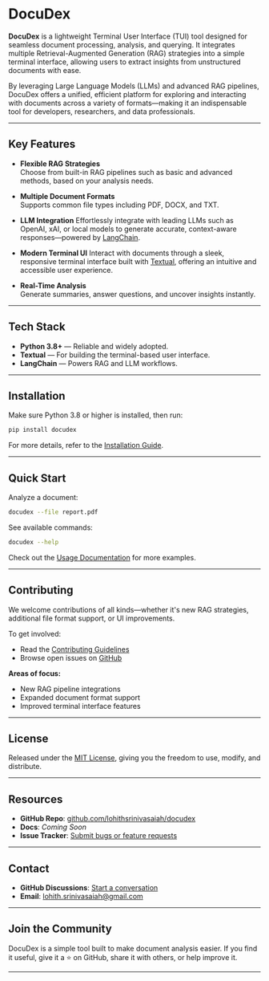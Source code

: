 # DocuDex

**DocuDex** is a lightweight Terminal User Interface (TUI) tool designed for seamless document processing, analysis, and querying. It integrates multiple Retrieval-Augmented Generation (RAG) strategies into a simple terminal interface, allowing users to extract insights from unstructured documents with ease.

By leveraging Large Language Models (LLMs) and advanced RAG pipelines, DocuDex offers a unified, efficient platform for exploring and interacting with documents across a variety of formats—making it an indispensable tool for developers, researchers, and data professionals.

---

## Key Features

- **Flexible RAG Strategies**  
  Choose from built-in RAG pipelines such as basic and advanced methods, based on your analysis needs.

- **Multiple Document Formats**  
  Supports common file types including PDF, DOCX, and TXT.

- **LLM Integration**
  Effortlessly integrate with leading LLMs such as OpenAI, xAI, or local models to generate accurate, context-aware responses—powered by [LangChain](https://langchain.com).

- **Modern Terminal UI**
  Interact with documents through a sleek, responsive terminal interface built with [Textual](https://textual.textualize.io/), offering an intuitive and accessible user experience.

- **Real-Time Analysis**  
  Generate summaries, answer questions, and uncover insights instantly.

---

## Tech Stack

- **Python 3.8+** — Reliable and widely adopted.
- **Textual** — For building the terminal-based user interface.
- **LangChain** — Powers RAG and LLM workflows.

---

## Installation


Make sure Python 3.8 or higher is installed, then run:

```bash
pip install docudex
```

For more details, refer to the [Installation Guide](#).

---

## Quick Start

Analyze a document:

```bash
docudex --file report.pdf
```

See available commands:

```bash
docudex --help
```

Check out the [Usage Documentation](#) for more examples.

---

## Contributing

We welcome contributions of all kinds—whether it's new RAG strategies, additional file format support, or UI improvements.

To get involved:

* Read the [Contributing Guidelines](#)
* Browse open issues on [GitHub](https://github.com/lohithsrinivasaiah/docudex/issues)

**Areas of focus:**

* New RAG pipeline integrations
* Expanded document format support
* Improved terminal interface features

---

## License

Released under the [MIT License](LICENSE), giving you the freedom to use, modify, and distribute.

---

## Resources

* **GitHub Repo**: [github.com/lohithsrinivasaiah/docudex](https://github.com/lohithsrinivasaiah/docudex)
* **Docs**: *Coming Soon*
* **Issue Tracker**: [Submit bugs or feature requests](https://github.com/lohithsrinivasaiah/docudex/issues)

---

## Contact

* **GitHub Discussions**: [Start a conversation](https://github.com/lohithsrinivasaiah/docudex/discussions)
* **Email**: [lohith.srinivasaiah@gmail.com](mailto:lohith.srinivasaiah@gmail.com)

---

## Join the Community

DocuDex is a simple tool built to make document analysis easier.
If you find it useful, give it a ⭐ on GitHub, share it with others, or help improve it.

---
